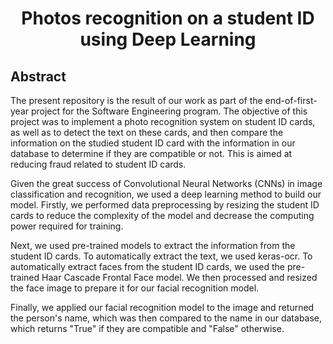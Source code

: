 <h1 align="center">Photos recognition on a student ID using Deep Learning</h1>

## Abstract
<p>
The present repository is the result of our work as part of the end-of-first-year project for the Software Engineering program. The objective of this project was to implement a photo recognition system on student ID cards, as well as to detect the text on these cards, and then compare the information on the studied student ID card with the information in our database to determine if they are compatible or not. This is aimed at reducing fraud related to student ID cards.

Given the great success of Convolutional Neural Networks (CNNs) in image classification and recognition, we used a deep learning method to build our model. Firstly, we performed data preprocessing by resizing the student ID cards to reduce the complexity of the model and decrease the computing power required for training.

Next, we used pre-trained models to extract the information from the student ID cards. To automatically extract the text, we used keras-ocr. To automatically extract faces from the student ID cards, we used the pre-trained Haar Cascade Frontal Face model. We then processed and resized the face image to prepare it for our facial recognition model.

Finally, we applied our facial recognition model to the image and returned the person's name, which was then compared to the name in our database, which returns "True" if they are compatible and "False" otherwise.
</p>
